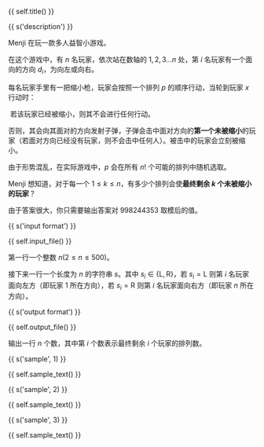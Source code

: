 {{ self.title() }}

{{ s('description') }}

Menji 在玩一款多人益智小游戏。

在这个游戏中，有 $n$ 名玩家，依次站在数轴的 $1,2,3\dots n$ 处，第 $i$ 名玩家有一个面向的方向 $d_i$，为向左或向右。

每名玩家手里有一把缩小枪，玩家会按照一个排列 $p$ 的顺序行动，当轮到玩家 $x$ 行动时：

​	若该玩家已经被缩小，则其不会进行任何行动。

​	否则，其会向其面对的方向发射子弹，子弹会击中面对方向的**第一个未被缩小**的玩家（若面对方向已经没有玩家，则不会击中任何人）。被击中的玩家会立刻被缩小。

由于形势混乱，在实际游戏中，$p$ 会在所有 $n!$ 个可能的排列中随机选取。

Menji 想知道，对于每一个 $1\leq k\leq n$，有多少个排列会使**最终剩余 $k$ 个未被缩小的玩家**？

由于答案很大，你只需要输出答案对 $998244353$ 取模后的值。

{{ s('input format') }}

{{ self.input_file() }}

第一行一个整数 $n(2\leq n\leq 500)$。

接下来一行一个长度为 $n$ 的字符串 $s$。其中 $s_i\in\{\text{L},\text{R}\}$，若 $s_i=\text{L}$ 则第 $i$ 名玩家面向左方（即玩家 $1$ 所在方向），若 $s_i=\text{R}$ 则第 $i$ 名玩家面向右方（即玩家 $n$ 所在方向）。

{{ s('output format') }}

{{ self.output_file() }}

输出一行 $n$ 个数，其中第 $i$ 个数表示最终剩余 $i$ 个玩家的排列数。

{{ s('sample', 1) }}

{{ self.sample_text() }}

{{ s('sample', 2) }}

{{ self.sample_text() }}

{{ s('sample', 3) }}

{{ self.sample_text() }}

